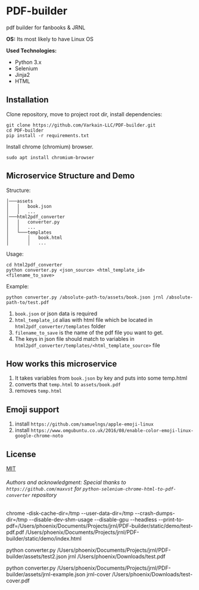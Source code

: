 # PDF-builder
pdf builder for fanbooks &amp; JRNL

**OS:** Its most likely to have Linux OS

**Used Technologies:**
- Python 3.x
- Selenium
- Jinja2
- HTML

## Installation
Clone repository, move to project root dir, install dependencies:
```
git clone https://github.com/Varkain-LLC/PDF-builder.git
cd PDF-builder
pip install -r requirements.txt
```
Install chrome (chromium) browser.
```
sudo apt install chromium-browser
```

## Microservice Structure and Demo
Structure:
```
│───assets
│   │   book.json
│   │   ...
│───html2pdf_converter
│   │   converter.py
│   │   ...
│   └───templates
│       │   book.html
│       │   ...
```
Usage:
```
cd html2pdf_converter
python converter.py <json_source> <html_template_id> <filename_to_save>
```
Example:
```
python converter.py /absolute-path-to/assets/book.json jrnl /absolute-path-to/test.pdf
```
1. `book.json` or json data is required
2. `html_template_id` alias with html file which be located in `html2pdf_converter/templates` folder
3. `filename_to_save` is the name of the pdf file you want to get.
4. The keys in json file should match to variables in `html2pdf_converter/templates/<html_template_source>` file

## How works this microservice
1. It takes variables from `book.json` by key and puts into some temp.html
2. converts that `temp.html` to `assets/book.pdf`
3. removes `temp.html`

## Emoji support
1. install `https://github.com/samuelngs/apple-emoji-linux`
2. install `https://www.omgubuntu.co.uk/2016/08/enable-color-emoji-linux-google-chrome-noto`

## License
[MIT](https://choosealicense.com/licenses/mit/)

###### Authors and acknowledgment: Special thanks to `https://github.com/maxvst` for `python-selenium-chrome-html-to-pdf-converter` repository


chrome -disk-cache-dir=/tmp --user-data-dir=/tmp --crash-dumps-dir=/tmp --disable-dev-shm-usage --disable-gpu --headless --print-to-pdf=/Users/phoenix/Documents/Projects/jrnl/PDF-builder/static/demo/test-pdf.pdf /Users/phoenix/Documents/Projects/jrnl/PDF-builder/static/demo/index.html

python converter.py /Users/phoenix/Documents/Projects/jrnl/PDF-builder/assets/test2.json jrnl /Users/phoenix/Downloads/test.pdf

python converter.py /Users/phoenix/Documents/Projects/jrnl/PDF-builder/assets/jrnl-example.json jrnl-cover /Users/phoenix/Downloads/test-cover.pdf